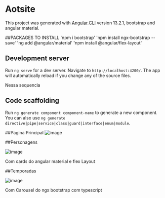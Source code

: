 # Aotsite

This project was generated with [Angular CLI](https://github.com/angular/angular-cli) version 13.2.1, bootstrap and angular material.

##PACKAGES TO INSTALL
'npm i bootstrap'
'npm install ngx-bootstrap --save'
'ng add @angular/material'
'npm install @angular/flex-layout'

## Development server

Run `ng serve` for a dev server. Navigate to `http://localhost:4200/`. The app will automatically reload if you change any of the source files.




Nessa sequencia

## Code scaffolding

Run `ng generate component component-name` to generate a new component. You can also use `ng generate directive|pipe|service|class|guard|interface|enum|module`.

##Pagina Principal
![image](https://user-images.githubusercontent.com/61124602/154049881-306eef14-54c7-471a-959a-19573648c7c4.png)

##Personagens

![image](https://user-images.githubusercontent.com/61124602/154050437-c284296b-51ad-49a2-948f-6dccd1269477.png)

Com cards do angular material e flex Layout

##Temporadas

![image](https://user-images.githubusercontent.com/61124602/154050566-c0b1135f-1491-4f83-9c26-5c6baaaacff9.png)

Com Carousel do ngx bootstrap com typescript
